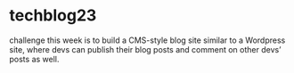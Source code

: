 # techblog23
challenge this week is to build a CMS-style blog site similar to a Wordpress site, where devs can publish their blog posts and comment on other devs’ posts as well.
